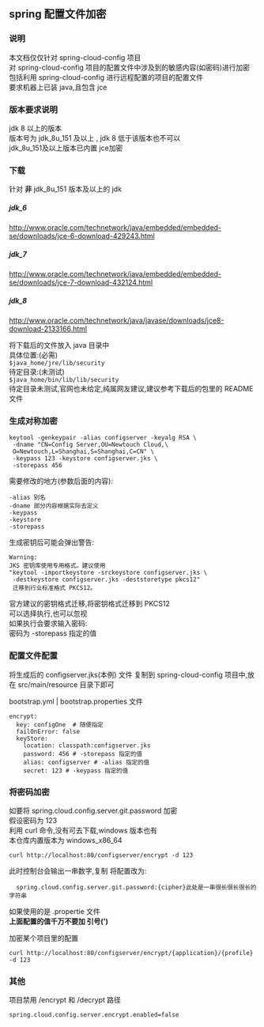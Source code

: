 ## spring 配置文件加密
### 说明
本文档仅仅针对 spring-cloud-config 项目  
对 spring-cloud-config 项目的配置文件中涉及到的敏感内容(如密码)进行加密  
包括利用 spring-cloud-config 进行远程配置的项目的配置文件  
要求机器上已装 java,且包含 jce

### 版本要求说明
jdk 8 以上的版本  
版本号为 jdk_8u_151 及以上 , jdk 8 低于该版本也不可以  
jdk_8u_151及以上版本已内置 jce加密

### 下载
针对 **非** jdk_8u_151 版本及以上的 jdk  
##### jdk_6  
http://www.oracle.com/technetwork/java/embedded/embedded-se/downloads/jce-6-download-429243.html  

##### jdk_7  
http://www.oracle.com/technetwork/java/embedded/embedded-se/downloads/jce-7-download-432124.html  

##### jdk_8
http://www.oracle.com/technetwork/java/javase/downloads/jce8-download-2133166.html  

将下载后的文件放入 java 目录中  
具体位置:(必需)  
`$java_home/jre/lib/security`  
待定目录:(未测试)  
`$java_home/bin/lib/lib/security`  
待定目录未测试,官网也未给定,纯属网友建议,建议参考下载后的包里的 README 文件

### 生成对称加密
```
keytool -genkeypair -alias configserver -keyalg RSA \
 -dname "CN=Config Server,OU=Newtouch Cloud,\
 O=Newtouch,L=Shanghai,S=Shanghai,C=CN" \
 -keypass 123 -keystore configserver.jks \
 -storepass 456
```
需要修改的地方(参数后面的内容):
```
-alias 别名
-dname 部分内容根据实际去定义
-keypass
-keystore
-storepass
```
生成密钥后可能会弹出警告:
```
Warning:
JKS 密钥库使用专用格式。建议使用
"keytool -importkeystore -srckeystore configserver.jks \
 -destkeystore configserver.jks -deststoretype pkcs12"
 迁移到行业标准格式 PKCS12。
```
官方建议的密钥格式迁移,将密钥格式迁移到 PKCS12  
可以选择执行,也可以忽视  
如果执行会要求输入密码:  
密码为 -storepass 指定的值

### 配置文件配置
将生成后的 configserver.jks(本例) 文件 复制到 spring-cloud-config 项目中,放在 src/main/resource 目录下即可

bootstrap.yml | bootstrap.properties 文件
```
encrypt:
  key: configOne  # 随便指定
  failOnError: false
  keyStore:
    location: classpath:configserver.jks
    password: 456 # -storepass 指定的值
    alias: configserver # -alias 指定的值
    secret: 123 # -keypass 指定的值
```

### 将密码加密
如要将 spring.cloud.config.server.git.password 加密  
假设密码为 123   
利用 curl 命令,没有可去下载,windows 版本也有  
本仓库内置版本为 windows_x86_64
```
curl http://localhost:80/configserver/encrypt -d 123
```
此时控制台会输出一串数字,复制
将配置改为:
```
  spring.cloud.config.server.git.password:{cipher}此处是一串很长很长很长的字符串
```
如果使用的是 .propertie 文件  
**上面配置的值千万不要加 引号(')**

加密某个项目里的配置  
```
curl http://localhost:80/configserver/encrypt/{application}/{profile} -d 123
```

### 其他
项目禁用 /encrypt 和 /decrypt 路径
```
spring.cloud.config.server.encrypt.enabled=false
```
